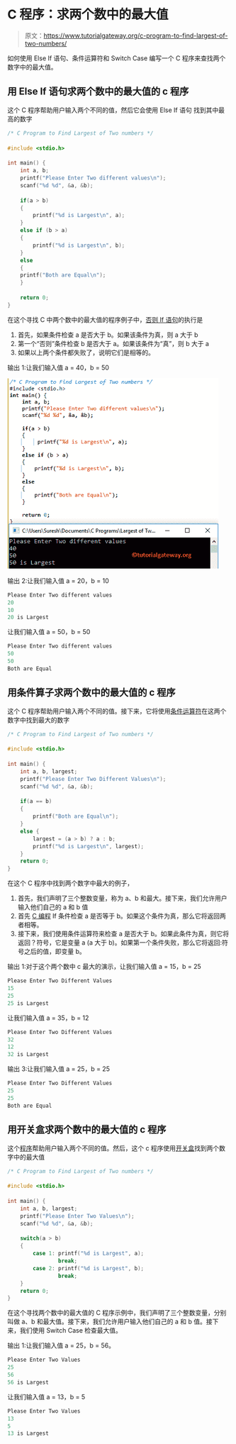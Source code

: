 # C 程序：求两个数中的最大值

> 原文：<https://www.tutorialgateway.org/c-program-to-find-largest-of-two-numbers/>

如何使用 Else If 语句、条件运算符和 Switch Case 编写一个 C 程序来查找两个数字中的最大值。

## 用 Else If 语句求两个数中的最大值的 c 程序

这个 C 程序帮助用户输入两个不同的值，然后它会使用 Else If 语句 找到其中最高的数字

```c
/* C Program to Find Largest of Two numbers */ 

#include <stdio.h>  

int main() {  
    int a, b;  
    printf("Please Enter Two different values\n");  
    scanf("%d %d", &a, &b);  

    if(a > b) 
    {
        printf("%d is Largest\n", a);          
    } 
    else if (b > a)
    { 
        printf("%d is Largest\n", b);  
    } 
    else 
    {
	printf("Both are Equal\n");
    }

    return 0;  
}
```

在这个寻找 C 中两个数中的最大值的程序例子中，[否则 If 语句](https://www.tutorialgateway.org/else-if-statement-in-c/ "Else If Statement in C")的执行是

1.  首先，如果条件检查 a 是否大于 b。如果该条件为真，则 a 大于 b
2.  第一个“否则”条件检查 b 是否大于 a。如果该条件为“真”，则 b 大于 a
3.  如果以上两个条件都失败了，说明它们是相等的。

输出 1:让我们输入值 a = 40，b = 50

![C Program to Find Largest of Two Numbers 1](img/acc6d991c9e2c865e2b6dbdbec5bcc71.png)

输出 2:让我们输入值 a = 20，b = 10

```c
Please Enter Two different values
20
10
20 is Largest
```

让我们输入值 a = 50，b = 50

```c
Please Enter Two different values
50
50
Both are Equal
```

## 用条件算子求两个数中的最大值的 c 程序

这个 C 程序帮助用户输入两个不同的值。接下来，它将使用[条件运算符](https://www.tutorialgateway.org/conditional-operator-in-c/ "CONDITIONAL OPERATOR IN C")在这两个数字中找到最大的数字

```c
/* C Program to Find Largest of Two numbers */ 

#include <stdio.h>  

int main() {  
    int a, b, largest;
    printf("Please Enter Two Different Values\n");  
    scanf("%d %d", &a, &b);  

    if(a == b)
    {
        printf("Both are Equal\n");
    }
    else { 
        largest = (a > b) ? a : b;
        printf("%d is Largest\n", largest);
    }
    return 0;  
}
```

在这个 C 程序中找到两个数字中最大的例子，

1.  首先，我们声明了三个整数变量，称为 a、b 和最大。接下来，我们允许用户输入他们自己的 a 和 b 值
2.  首先 [C 编程](https://www.tutorialgateway.org/c-programming/) If 条件检查 a 是否等于 b。如果这个条件为真，那么它将返回两者相等。
3.  接下来，我们使用条件运算符来检查 a 是否大于 b。如果此条件为真，则它将返回？符号，它是变量 a (a 大于 b)。如果第一个条件失败，那么它将返回:符号之后的值，即变量 b。

输出 1:对于这个两个数中 c 最大的演示，让我们输入值 a = 15，b = 25

```c
Please Enter Two Different Values
15
25
25 is Largest
```

让我们输入值 a = 35，b = 12

```c
Please Enter Two Different Values
32
12
32 is Largest
```

输出 3:让我们输入值 a = 25，b = 25

```c
Please Enter Two Different Values
25
25
Both are Equal
```

## 用开关盒求两个数中的最大值的 c 程序

这个[程序](https://www.tutorialgateway.org/c-programming-examples/)帮助用户输入两个不同的值。然后，这个 c 程序使用[开关盒](https://www.tutorialgateway.org/switch-case-in-c/)找到两个数字中的最大值

```c
/* C Program to Find Largest of Two numbers */ 

#include <stdio.h>  

int main() {  
    int a, b, largest;
    printf("Please Enter Two Values\n");  
    scanf("%d %d", &a, &b);  

    switch(a > b) 
    {     
        case 1: printf("%d is Largest", a);  
                break;  
        case 2: printf("%d is Largest", b);  
                break;  
    }  
    return 0;  
}
```

在这个寻找两个数中的最大值的 C 程序示例中，我们声明了三个整数变量，分别叫做 a、b 和最大值。接下来，我们允许用户输入他们自己的 a 和 b 值。接下来，我们使用 Switch Case 检查最大值。

输出 1:让我们输入值 a = 25，b = 56。

```c
Please Enter Two Values
25
56
56 is Largest
```

让我们输入值 a = 13，b = 5

```c
Please Enter Two Values
13
5
13 is Largest
```